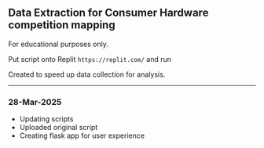 ## Data Extraction for Consumer Hardware competition mapping

For educational purposes only.

Put script onto Replit `https://replit.com/` and run

Created to speed up data collection for analysis.

---
### 28-Mar-2025
- Updating scripts
- Uploaded original script
- Creating flask app for user experience
